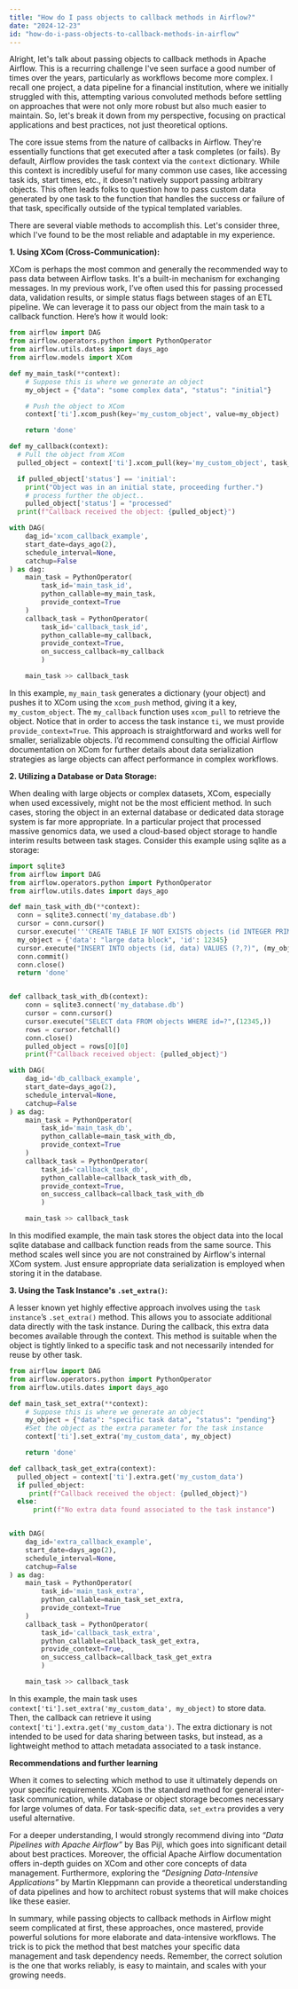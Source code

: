 ```yaml
---
title: "How do I pass objects to callback methods in Airflow?"
date: "2024-12-23"
id: "how-do-i-pass-objects-to-callback-methods-in-airflow"
---
```


Alright, let's talk about passing objects to callback methods in Apache Airflow. This is a recurring challenge I've seen surface a good number of times over the years, particularly as workflows become more complex. I recall one project, a data pipeline for a financial institution, where we initially struggled with this, attempting various convoluted methods before settling on approaches that were not only more robust but also much easier to maintain. So, let's break it down from my perspective, focusing on practical applications and best practices, not just theoretical options.

The core issue stems from the nature of callbacks in Airflow. They're essentially functions that get executed after a task completes (or fails). By default, Airflow provides the task context via the `context` dictionary. While this context is incredibly useful for many common use cases, like accessing task ids, start times, etc., it doesn't natively support passing arbitrary objects. This often leads folks to question how to pass custom data generated by one task to the function that handles the success or failure of that task, specifically outside of the typical templated variables.

There are several viable methods to accomplish this. Let's consider three, which I've found to be the most reliable and adaptable in my experience.

**1. Using XCom (Cross-Communication):**

XCom is perhaps the most common and generally the recommended way to pass data between Airflow tasks. It's a built-in mechanism for exchanging messages. In my previous work, I’ve often used this for passing processed data, validation results, or simple status flags between stages of an ETL pipeline. We can leverage it to pass our object from the main task to a callback function. Here’s how it would look:

```python
from airflow import DAG
from airflow.operators.python import PythonOperator
from airflow.utils.dates import days_ago
from airflow.models import XCom

def my_main_task(**context):
    # Suppose this is where we generate an object
    my_object = {"data": "some complex data", "status": "initial"}

    # Push the object to XCom
    context['ti'].xcom_push(key='my_custom_object', value=my_object)

    return 'done'

def my_callback(context):
  # Pull the object from XCom
  pulled_object = context['ti'].xcom_pull(key='my_custom_object', task_ids='main_task_id')

  if pulled_object['status'] == 'initial':
    print("Object was in an initial state, proceeding further.")
    # process further the object..
    pulled_object['status'] = "processed"
  print(f"Callback received the object: {pulled_object}")

with DAG(
    dag_id='xcom_callback_example',
    start_date=days_ago(2),
    schedule_interval=None,
    catchup=False
) as dag:
    main_task = PythonOperator(
        task_id='main_task_id',
        python_callable=my_main_task,
        provide_context=True
    )
    callback_task = PythonOperator(
        task_id='callback_task_id',
        python_callable=my_callback,
        provide_context=True,
        on_success_callback=my_callback
        )

    main_task >> callback_task
```

In this example, `my_main_task` generates a dictionary (your object) and pushes it to XCom using the `xcom_push` method, giving it a key, `my_custom_object`. The `my_callback` function uses `xcom_pull` to retrieve the object. Notice that in order to access the task instance `ti`, we must provide `provide_context=True`. This approach is straightforward and works well for smaller, serializable objects. I’d recommend consulting the official Airflow documentation on XCom for further details about data serialization strategies as large objects can affect performance in complex workflows.

**2. Utilizing a Database or Data Storage:**

When dealing with large objects or complex datasets, XCom, especially when used excessively, might not be the most efficient method. In such cases, storing the object in an external database or dedicated data storage system is far more appropriate. In a particular project that processed massive genomics data, we used a cloud-based object storage to handle interim results between task stages. Consider this example using sqlite as a storage:

```python
import sqlite3
from airflow import DAG
from airflow.operators.python import PythonOperator
from airflow.utils.dates import days_ago

def main_task_with_db(**context):
  conn = sqlite3.connect('my_database.db')
  cursor = conn.cursor()
  cursor.execute('''CREATE TABLE IF NOT EXISTS objects (id INTEGER PRIMARY KEY, data TEXT)''')
  my_object = {'data': "large data block", 'id': 12345}
  cursor.execute("INSERT INTO objects (id, data) VALUES (?,?)", (my_object['id'], str(my_object['data'])))
  conn.commit()
  conn.close()
  return 'done'


def callback_task_with_db(context):
    conn = sqlite3.connect('my_database.db')
    cursor = conn.cursor()
    cursor.execute("SELECT data FROM objects WHERE id=?",(12345,))
    rows = cursor.fetchall()
    conn.close()
    pulled_object = rows[0][0]
    print(f"Callback received object: {pulled_object}")

with DAG(
    dag_id='db_callback_example',
    start_date=days_ago(2),
    schedule_interval=None,
    catchup=False
) as dag:
    main_task = PythonOperator(
        task_id='main_task_db',
        python_callable=main_task_with_db,
        provide_context=True
    )
    callback_task = PythonOperator(
        task_id='callback_task_db',
        python_callable=callback_task_with_db,
        provide_context=True,
        on_success_callback=callback_task_with_db
        )

    main_task >> callback_task
```

In this modified example, the main task stores the object data into the local sqlite database and callback function reads from the same source. This method scales well since you are not constrained by Airflow's internal XCom system. Just ensure appropriate data serialization is employed when storing it in the database.

**3. Using the Task Instance's `.set_extra()`:**

A lesser known yet highly effective approach involves using the `task instance`’s `.set_extra()` method. This allows you to associate additional data directly with the task instance. During the callback, this extra data becomes available through the context. This method is suitable when the object is tightly linked to a specific task and not necessarily intended for reuse by other task.

```python
from airflow import DAG
from airflow.operators.python import PythonOperator
from airflow.utils.dates import days_ago

def main_task_set_extra(**context):
    # Suppose this is where we generate an object
    my_object = {"data": "specific task data", "status": "pending"}
    #Set the object as the extra parameter for the task instance
    context['ti'].set_extra('my_custom_data', my_object)

    return 'done'

def callback_task_get_extra(context):
  pulled_object = context['ti'].extra.get('my_custom_data')
  if pulled_object:
     print(f"Callback received the object: {pulled_object}")
  else:
      print(f"No extra data found associated to the task instance")


with DAG(
    dag_id='extra_callback_example',
    start_date=days_ago(2),
    schedule_interval=None,
    catchup=False
) as dag:
    main_task = PythonOperator(
        task_id='main_task_extra',
        python_callable=main_task_set_extra,
        provide_context=True
    )
    callback_task = PythonOperator(
        task_id='callback_task_extra',
        python_callable=callback_task_get_extra,
        provide_context=True,
        on_success_callback=callback_task_get_extra
        )

    main_task >> callback_task
```

In this example, the main task uses `context['ti'].set_extra('my_custom_data', my_object)` to store data. Then, the callback can retrieve it using `context['ti'].extra.get('my_custom_data')`. The extra dictionary is not intended to be used for data sharing between tasks, but instead, as a lightweight method to attach metadata associated to a task instance.

**Recommendations and further learning**

When it comes to selecting which method to use it ultimately depends on your specific requirements. XCom is the standard method for general inter-task communication, while database or object storage becomes necessary for large volumes of data. For task-specific data, `set_extra` provides a very useful alternative.

For a deeper understanding, I would strongly recommend diving into *“Data Pipelines with Apache Airflow”* by Bas Pijl, which goes into significant detail about best practices. Moreover, the official Apache Airflow documentation offers in-depth guides on XCom and other core concepts of data management. Furthermore, exploring the *“Designing Data-Intensive Applications”* by Martin Kleppmann can provide a theoretical understanding of data pipelines and how to architect robust systems that will make choices like these easier.

In summary, while passing objects to callback methods in Airflow might seem complicated at first, these approaches, once mastered, provide powerful solutions for more elaborate and data-intensive workflows. The trick is to pick the method that best matches your specific data management and task dependency needs. Remember, the correct solution is the one that works reliably, is easy to maintain, and scales with your growing needs.
